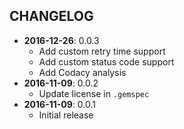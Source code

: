 CHANGELOG
---------
- **2016-12-26**: 0.0.3
  - Add custom retry time support
  - Add custom status code support
  - Add Codacy analysis
- **2016-11-09**: 0.0.2
  - Update license in `.gemspec`
- **2016-11-09**: 0.0.1
  - Initial release
